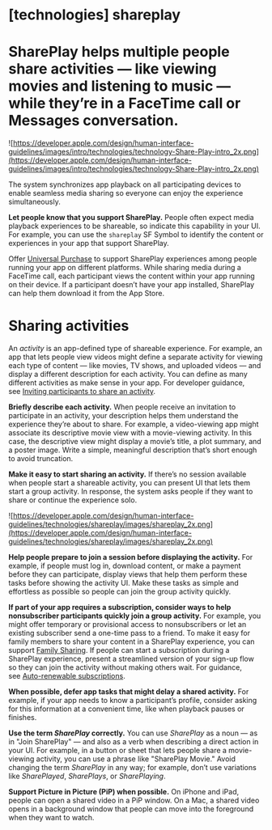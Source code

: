# **[technologies] shareplay**

# SharePlay helps multiple people share activities — like viewing movies and listening to music — while they’re in a FaceTime call or Messages conversation.

![https://developer.apple.com/design/human-interface-guidelines/images/intro/technologies/technology-Share-Play-intro_2x.png](https://developer.apple.com/design/human-interface-guidelines/images/intro/technologies/technology-Share-Play-intro_2x.png)

The system synchronizes app playback on all participating devices to enable seamless media sharing so everyone can enjoy the experience simultaneously.

**Let people know that you support SharePlay.** People often expect media playback experiences to be shareable, so indicate this capability in your UI. For example, you can use the `shareplay` SF Symbol to identify the content or experiences in your app that support SharePlay.

Offer [Universal Purchase](https://developer.apple.com/support/universal-purchase/) to support SharePlay experiences among people running your app on different platforms. While sharing media during a FaceTime call, each participant views the content within your app running on their device. If a participant doesn’t have your app installed, SharePlay can help them download it from the App Store.

# **Sharing activities**

An *activity* is an app-defined type of shareable experience. For example, an app that lets people view videos might define a separate activity for viewing each type of content — like movies, TV shows, and uploaded videos — and display a different description for each activity. You can define as many different activities as make sense in your app. For developer guidance, see [Inviting participants to share an activity](https://developer.apple.com/documentation/groupactivities/inviting-participants-to-share-an-activity).

**Briefly describe each activity.** When people receive an invitation to participate in an activity, your description helps them understand the experience they’re about to share. For example, a video-viewing app might associate its descriptive movie view with a movie-viewing activity. In this case, the descriptive view might display a movie’s title, a plot summary, and a poster image. Write a simple, meaningful description that’s short enough to avoid truncation.

**Make it easy to start sharing an activity.** If there’s no session available when people start a shareable activity, you can present UI that lets them start a group activity. In response, the system asks people if they want to share or continue the experience solo.

![https://developer.apple.com/design/human-interface-guidelines/technologies/shareplay/images/shareplay_2x.png](https://developer.apple.com/design/human-interface-guidelines/technologies/shareplay/images/shareplay_2x.png)

**Help people prepare to join a session before displaying the activity.** For example, if people must log in, download content, or make a payment before they can participate, display views that help them perform these tasks before showing the activity UI. Make these tasks as simple and effortless as possible so people can join the group activity quickly.

**If part of your app requires a subscription, consider ways to help nonsubscriber participants quickly join a group activity.** For example, you might offer temporary or provisional access to nonsubscribers or let an existing subscriber send a one-time pass to a friend. To make it easy for family members to share your content in a SharePlay experience, you can support [Family Sharing](https://developer.apple.com/design/human-interface-guidelines/technologies/in-app-purchase#enabling-family-sharing). If people can start a subscription during a SharePlay experience, present a streamlined version of your sign-up flow so they can join the activity without making others wait. For guidance, see [Auto-renewable subscriptions](https://developer.apple.com/design/human-interface-guidelines/technologies/in-app-purchase#auto-renewable-subscriptions).

**When possible, defer app tasks that might delay a shared activity.** For example, if your app needs to know a participant’s profile, consider asking for this information at a convenient time, like when playback pauses or finishes.

**Use the term *SharePlay* correctly.** You can use *SharePlay* as a noun — as in "Join SharePlay" — and also as a verb when describing a direct action in your UI. For example, in a button or sheet that lets people share a movie-viewing activity, you can use a phrase like "SharePlay Movie." Avoid changing the term *SharePlay* in any way; for example, don’t use variations like *SharePlayed*, *SharePlays*, or *SharePlaying*.

**Support Picture in Picture (PiP) when possible.** On iPhone and iPad, people can open a shared video in a PiP window. On a Mac, a shared video opens in a background window that people can move into the foreground when they want to watch.